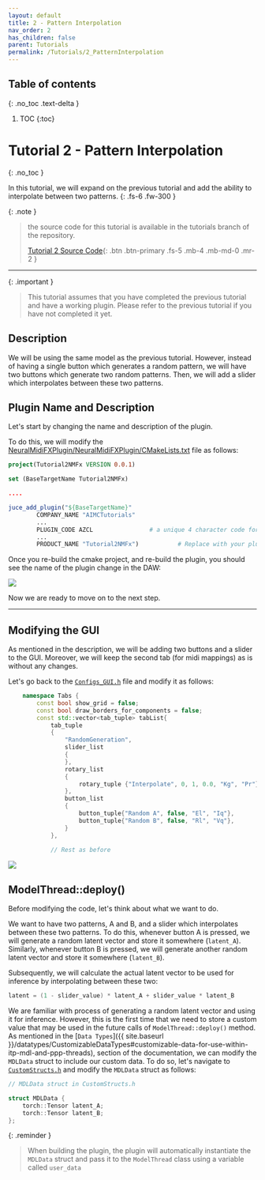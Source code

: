 ```yaml
---
layout: default
title: 2 - Pattern Interpolation
nav_order: 2
has_children: false
parent: Tutorials
permalink: /Tutorials/2_PatternInterpolation
---
```


## Table of contents
{: .no_toc .text-delta }

1. TOC
{:toc}

# Tutorial 2 - Pattern Interpolation
{: .no_toc }

In this tutorial, we will expand on the previous tutorial and add the ability to interpolate between two patterns. 
{: .fs-6 .fw-300 }

{: .note }
> the source code for this tutorial is available in the tutorials branch of the repository.
> 
> [Tutorial 2 Source Code](https://github.com/behzadhaki/NeuralMidiFXPlugin/tree/tutorials/2_PatternInterpolation){: .btn .btn-primary .fs-5 .mb-4 .mb-md-0 .mr-2 }

---

{: .important }
> This tutorial assumes that you have completed the previous tutorial and have a working plugin.
> Please refer to the previous tutorial if you have not completed it yet.
> 

## Description
We will be using the same model as the previous tutorial. 
However, instead of having a single button which generates a random pattern, 
we will have two buttons which generate two random patterns. 
Then, we will add a slider which interpolates between these two patterns.

## Plugin Name and Description 
Let's start by changing the name and description of the plugin.

To do this, we will modify the [NeuralMidiFXPlugin/NeuralMidiFXPlugin/CMakeLists.txt](https://github.com/behzadhaki/NeuralMidiFXPlugin/blob/tutorials/2_PatternInterpolation/NeuralMidiFXPlugin/NeuralMidiFXPlugin/CMakeLists.txt) file as follows:

```cmake
project(Tutorial2NMFx VERSION 0.0.1)

set (BaseTargetName Tutorial2NMFx)

....

juce_add_plugin("${BaseTargetName}"
        COMPANY_NAME "AIMCTutorials"                
        ... 
        PLUGIN_CODE AZCL                # a unique 4 character code for your plugin                          
        ...
        PRODUCT_NAME "Tutorial2NMFx")           # Replace with your plugin title

```

Once you re-build the cmake project, and re-build the plugin, you should see the name of the plugin change in the DAW:

<img src="{{ site.baseurl }}/assets/images/tutorial2/0.PNG">

Now we are ready to move on to the next step.

---

## Modifying the GUI
As mentioned in the description, we will be adding two buttons and a slider to the GUI. Moreover, we will 
keep the second tab (for midi mappings) as is without any changes.

Let's go back to the [`Configs_GUI.h`](https://github.com/behzadhaki/NeuralMidiFXPlugin/blob/tutorials/2_PatternInterpolation/NeuralMidiFXPlugin/NeuralMidiFXPlugin/Configs_GUI.h)
file and modify it as follows:

```c++
    namespace Tabs {
        const bool show_grid = false;
        const bool draw_borders_for_components = false;
        const std::vector<tab_tuple> tabList{
            tab_tuple
            {
                "RandomGeneration",
                slider_list
                {
                },
                rotary_list
                {
                    rotary_tuple {"Interpolate", 0, 1, 0.0, "Kg", "Pr"},
                },
                button_list
                {
                    button_tuple{"Random A", false, "El", "Iq"},
                    button_tuple{"Random B", false, "Rl", "Vq"},
                }
            },
            
            // Rest as before

```

<img src="{{ site.baseurl }}/assets/images/tutorial2/a.PNG">


## ModelThread::deploy()

Before modifying the code, let's think about what we want to do.

We want to have two patterns, A and B, and a slider which interpolates between these two patterns. To do this, 
whenever button A is pressed, we will generate a random latent vector and store it somewhere (`latent_A`). Similarly, whenever
button B is pressed, we will generate another random latent vector and store it somewhere  (`latent_B`). 

Subsequently, we will calculate the actual latent vector to be used for inference by interpolating between these two:

```c++
latent = (1 - slider_value) * latent_A + slider_value * latent_B
```

We are familiar with process of generating a random latent vector and using it for inference. However, this is 
the first time that we need to store a custom value that may be used in the future calls of `ModelThread::deploy()` method. As mentioned
in the [`Data Types`]({{ site.baseurl }}/datatypes/CustomizableDataTypes#customizable-data-for-use-within-itp-mdl-and-ppp-threads), 
section of the documentation, we can modify the `MDLData` struct to include our custom data. To do so, 
let's navigate to [`CustomStructs.h`](https://github.com/behzadhaki/NeuralMidiFXPlugin/blob/tutorials/2_PatternInterpolation/NeuralMidiFXPlugin/NeuralMidiFXPlugin/CustomStructs.h)
and modify the `MDLData` struct as follows:

```c++
// MDLData struct in CustomStructs.h

struct MDLData {
    torch::Tensor latent_A;
    torch::Tensor latent_B;
};
```

{: .reminder }
> When building the plugin, the plugin will automatically instantiate the `MDLData` struct and pass it to the `ModelThread` class 
> using a variable called `user_data`




